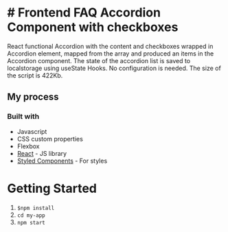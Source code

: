 # # Frontend FAQ Accordion Component with checkboxes

React functional Accordion with the content and checkboxes wrapped in Accordion element, mapped from the array and produced an items in the Accordion component. The state of the accordion list is saved to localstorage using useState Hooks. No configuration is needed. The size of the script is 422Kb.

## My process

### Built with

- Javascript
- CSS custom properties
- Flexbox
- [React](https://reactjs.org/) - JS library
- [Styled Components](https://styled-components.com/) - For styles

# Getting Started

1. `$npm install`
2. `cd my-app`
3. `npm start`



